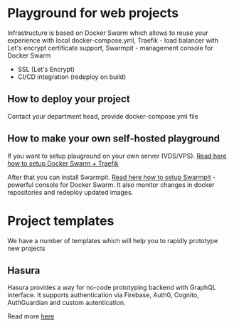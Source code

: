 # Playground for web projects

Infrastructure is based on Docker Swarm which allows to reuse your experience with local docker-compose.yml, Traefik - load balancer with Let's encrypt certificate support, Swarmpit - management console for Docker Swarm

- SSL (Let's Encrypt)
- CI/CD integration (redeploy on build)

## How to deploy your project

Contact your department head, provide docker-compose.yml file

## How to make your own self-hosted playground

If you want to setup plauground on your own server (VDS/VPS). [Read here how to setup Docker Swarm + Traefik](https://github.com/DistilleryTech/playground/blob/main/management/playground-setup.md)

After that you can install Swarmpit. [Read here how to setup Swarmpit](https://github.com/DistilleryTech/playground/blob/main/swarmpit/swarmpit-setup.md) - powerful console for Docker Swarm. It also monitor changes in docker repositories and redeploy updated images.

# Project templates

We have a number of templates which will help you to rapidly prototype new projects

## Hasura

Hasura provides a way for no-code prototyping backend with GraphQL interface.
It supports authentication via Firebase, Auth0, Cognito, AuthGuardian and custom autentication.

Read more [here](https://github.com/DistilleryTech/playground/blob/main/hasura%2Bfirebase/hasura-setup.md)
